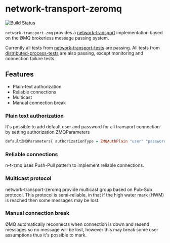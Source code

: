 network-transport-zeromq
========================

[![Build Status][Build Status Image]][Build Status]

`network-transport-zmq` provides
a [network-transport][network-transport] implementation based on the
ØMQ brokerless message passing system.

Currently all tests from
[network-transport-tests][network-transport-tests] are passing. All
tests from [distributed-process-tests][distributed-process-tests] are
also passing, except monitoring and connection failure tests.

[Build Status Image]: https://secure.travis-ci.org/tweag/network-transport-zeromq.png?branch=master
[Build Status]: http://travis-ci.org/tweag/network-transport-zeromq
[network-transport]: http://hackage.haskell.org/package/network-transport
[network-transport-tests]: http://hackage.haskell.org/package/network-transport-tests
[distributed-process-tests]: https://github.com/haskell-distributed/distributed-process-tests

Features
--------

* Plain-text authorization
* Reliable connections
* Multicast
* Manual connection break

### Plain text authorization

It's possible to add default user and password for all transport
connection by setting authorization ZMQParameters
```haskell
defaultZMQParameters{ authorizationType = ZMQAuthPlain "user" "password" }
```

### Reliable connections

n-t-zmq uses Push-Pull pattern to implement reliable connections.

### Multicast protocol

network-transport-zeromq provide multicast group based on Pub-Sub
protocol. This protocol is semi-reliable, in that if the high water
mark (HWM) is reached then some messages may be lost.

### Manual connection break

ØMQ automatically reconnects when connection is down and resend
messages so no message will be lost, however this may break some user
assumptions thus it's possible to mark.
